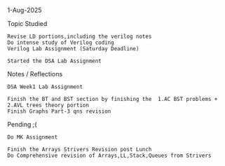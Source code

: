 1-Aug-2025


Topic Studied

    Revise LD portions,including the verilog notes
    Do intense study of Verilog coding
    Verilog Lab Assignment (Saturday Deadline)

    Started the DSA Lab Assignment

Notes / Reflections

    DSA Week1 Lab Assignment

    Finish the BT and BST section by finishing the  1.AC BST problems + 2.AVL trees theory portion
    Finish Graphs Part-3 qns revision

Pending ;(
    

    Do MK Assignment

    Finish the Arrays Strivers Revision post Lunch
    Do Comprehensive revision of Arrays,LL,Stack,Queues from Strivers
